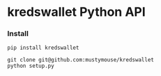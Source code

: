 # kredswallet Python API

### Install
`pip install kredswallet`

```
git clone git@github.com:mustymouse/kredswallet
python setup.py
```
